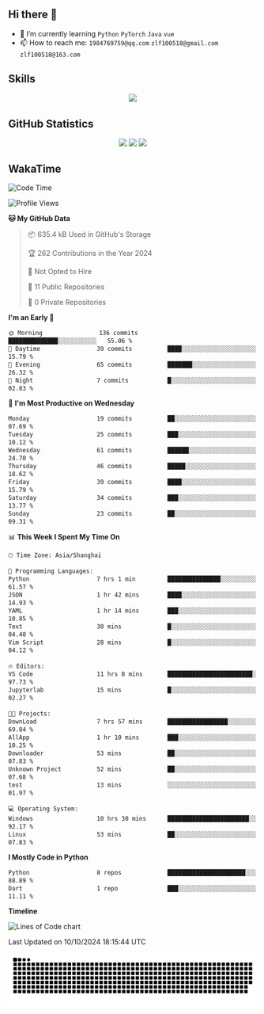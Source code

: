 ## Hi there 👋

- 🌱 I’m currently learning `Python` `PyTorch` `Java` `vue`
- 📫 How to reach me: `1984769759@qq.com` `zlf100518@gmail.com` `zlf100518@163.com`

## Skills
<div align="center"> <img src="https://skillicons.dev/icons?i=python,linux,git,github,html,css,js" /> </div>

## GitHub Statistics

<div align="center">
  <img src="https://github-readme-stats.vercel.app/api?username=mrcchenfeng&show_icons=true&theme=tokyonight" />
  <img src="https://github-readme-stats.vercel.app/api/top-langs/?username=mrcchenfeng&show_icons=true&theme=tokyonight" />
  <img src="https://github-readme-activity-graph.vercel.app/graph?username=mrcchenfeng&theme=xcode" />
</div>

## WakaTime

<!--START_SECTION:waka-->
![Code Time](http://img.shields.io/badge/Code%20Time-145%20hrs%2027%20mins-blue)

![Profile Views](http://img.shields.io/badge/Profile%20Views-0-blue)

**🐱 My GitHub Data** 

> 📦 635.4 kB Used in GitHub's Storage 
 > 
> 🏆 262 Contributions in the Year 2024
 > 
> 🚫 Not Opted to Hire
 > 
> 📜 11 Public Repositories 
 > 
> 🔑 0 Private Repositories 
 > 
**I'm an Early 🐤** 

```text
🌞 Morning                136 commits         ██████████████░░░░░░░░░░░   55.06 % 
🌆 Daytime                39 commits          ████░░░░░░░░░░░░░░░░░░░░░   15.79 % 
🌃 Evening                65 commits          ███████░░░░░░░░░░░░░░░░░░   26.32 % 
🌙 Night                  7 commits           █░░░░░░░░░░░░░░░░░░░░░░░░   02.83 % 
```
📅 **I'm Most Productive on Wednesday** 

```text
Monday                   19 commits          ██░░░░░░░░░░░░░░░░░░░░░░░   07.69 % 
Tuesday                  25 commits          ███░░░░░░░░░░░░░░░░░░░░░░   10.12 % 
Wednesday                61 commits          ██████░░░░░░░░░░░░░░░░░░░   24.70 % 
Thursday                 46 commits          █████░░░░░░░░░░░░░░░░░░░░   18.62 % 
Friday                   39 commits          ████░░░░░░░░░░░░░░░░░░░░░   15.79 % 
Saturday                 34 commits          ███░░░░░░░░░░░░░░░░░░░░░░   13.77 % 
Sunday                   23 commits          ██░░░░░░░░░░░░░░░░░░░░░░░   09.31 % 
```


📊 **This Week I Spent My Time On** 

```text
🕑︎ Time Zone: Asia/Shanghai

💬 Programming Languages: 
Python                   7 hrs 1 min         ███████████████░░░░░░░░░░   61.57 % 
JSON                     1 hr 42 mins        ████░░░░░░░░░░░░░░░░░░░░░   14.93 % 
YAML                     1 hr 14 mins        ███░░░░░░░░░░░░░░░░░░░░░░   10.85 % 
Text                     30 mins             █░░░░░░░░░░░░░░░░░░░░░░░░   04.40 % 
Vim Script               28 mins             █░░░░░░░░░░░░░░░░░░░░░░░░   04.12 % 

🔥 Editors: 
VS Code                  11 hrs 8 mins       ████████████████████████░   97.73 % 
Jupyterlab               15 mins             █░░░░░░░░░░░░░░░░░░░░░░░░   02.27 % 

🐱‍💻 Projects: 
DownLoad                 7 hrs 57 mins       █████████████████░░░░░░░░   69.84 % 
AllApp                   1 hr 10 mins        ███░░░░░░░░░░░░░░░░░░░░░░   10.25 % 
Downloader               53 mins             ██░░░░░░░░░░░░░░░░░░░░░░░   07.83 % 
Unknown Project          52 mins             ██░░░░░░░░░░░░░░░░░░░░░░░   07.68 % 
test                     13 mins             ░░░░░░░░░░░░░░░░░░░░░░░░░   01.97 % 

💻 Operating System: 
Windows                  10 hrs 30 mins      ███████████████████████░░   92.17 % 
Linux                    53 mins             ██░░░░░░░░░░░░░░░░░░░░░░░   07.83 % 
```

**I Mostly Code in Python** 

```text
Python                   8 repos             ██████████████████████░░░   88.89 % 
Dart                     1 repo              ███░░░░░░░░░░░░░░░░░░░░░░   11.11 % 
```



**Timeline**

![Lines of Code chart](https://raw.githubusercontent.com/mrcchenfeng/mrcchenfeng/main/assets/bar_graph.png)


 Last Updated on 10/10/2024 18:15:44 UTC
<!--END_SECTION:waka-->

<div align="center"><img src="./assets/github-snake-dark.svg" /></div>
